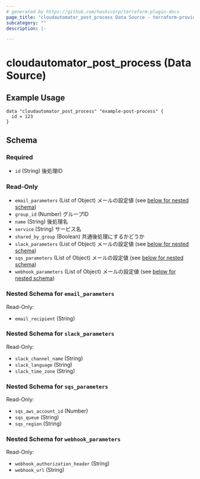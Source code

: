 ```yaml
---
# generated by https://github.com/hashicorp/terraform-plugin-docs
page_title: "cloudautomator_post_process Data Source - terraform-provider-cloudautomator"
subcategory: ""
description: |-

---
```


# cloudautomator_post_process (Data Source)


## Example Usage

```hcl
data "cloudautomator_post_process" "example-post-process" {
  id = 123
}
```

<!-- schema generated by tfplugindocs -->
## Schema

### Required

- `id` (String) 後処理ID

### Read-Only

- `email_parameters` (List of Object) メールの設定値 (see [below for nested schema](#nestedatt--email_parameters))
- `group_id` (Number) グループID
- `name` (String) 後処理名
- `service` (String) サービス名
- `shared_by_group` (Boolean) 共通後処理にするかどうか
- `slack_parameters` (List of Object) メールの設定値 (see [below for nested schema](#nestedatt--slack_parameters))
- `sqs_parameters` (List of Object) メールの設定値 (see [below for nested schema](#nestedatt--sqs_parameters))
- `webhook_parameters` (List of Object) メールの設定値 (see [below for nested schema](#nestedatt--webhook_parameters))

<a id="nestedatt--email_parameters"></a>
### Nested Schema for `email_parameters`

Read-Only:

- `email_recipient` (String)


<a id="nestedatt--slack_parameters"></a>
### Nested Schema for `slack_parameters`

Read-Only:

- `slack_channel_name` (String)
- `slack_language` (String)
- `slack_time_zone` (String)


<a id="nestedatt--sqs_parameters"></a>
### Nested Schema for `sqs_parameters`

Read-Only:

- `sqs_aws_account_id` (Number)
- `sqs_queue` (String)
- `sqs_region` (String)


<a id="nestedatt--webhook_parameters"></a>
### Nested Schema for `webhook_parameters`

Read-Only:

- `webhook_authorization_header` (String)
- `webhook_url` (String)
